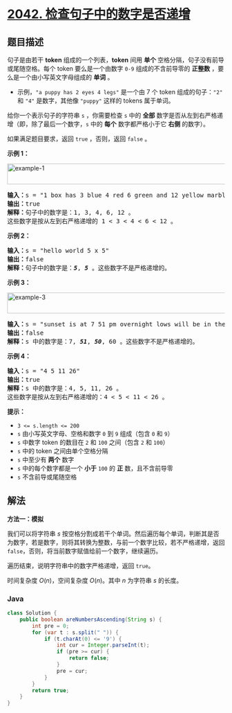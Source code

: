 # [2042. 检查句子中的数字是否递增](https://leetcode.cn/problems/check-if-numbers-are-ascending-in-a-sentence)

## 题目描述

<p>句子是由若干 <strong>token</strong> 组成的一个列表，<strong>token</strong> 间用 <strong>单个</strong> 空格分隔，句子没有前导或尾随空格。每个 token 要么是一个由数字 <code>0-9</code> 组成的不含前导零的 <strong>正整数</strong>&nbsp;，要么是一个由小写英文字母组成的 <strong>单词</strong> 。</p>

<ul>
	<li>示例，<code>"a puppy has 2 eyes 4 legs"</code> 是一个由 7 个 token 组成的句子：<code>"2"</code> 和 <code>"4"</code> 是数字，其他像&nbsp;<code>"puppy"</code> 这样的 tokens 属于单词。</li>
</ul>

<p>给你一个表示句子的字符串 <code>s</code> ，你需要检查 <code>s</code> 中的 <strong>全部</strong> 数字是否从左到右严格递增（即，除了最后一个数字，<code>s</code> 中的 <strong>每个</strong> 数字都严格小于它 <strong>右侧</strong> 的数字）。</p>

<p>如果满足题目要求，返回 <code>true</code>&nbsp;，否则，返回<em> </em><code>false</code> 。</p>

<p><strong>示例 1：</strong></p>

<p><img alt="example-1" src="https://gcore.jsdelivr.net/gh/doocs/leetcode@main/solution/2000-2099/2042.Check%20if%20Numbers%20Are%20Ascending%20in%20a%20Sentence/images/example1.png" style="width: 637px; height: 48px;" /></p>

<pre>
<strong>输入：</strong>s = "1 box has 3 blue 4 red 6 green and 12 yellow marbles"
<strong>输出：</strong>true
<strong>解释：</strong>句子中的数字是：1, 3, 4, 6, 12 。
这些数字是按从左到右严格递增的 1 &lt; 3 &lt; 4 &lt; 6 &lt; 12 。
</pre>

<p><strong>示例 2：</strong></p>

<pre>
<strong>输入：</strong>s = "hello world 5 x 5"
<strong>输出：</strong>false
<strong>解释：</strong>句子中的数字是：<em><strong>5</strong></em>, <strong><em>5</em></strong> 。这些数字不是严格递增的。
</pre>

<p><strong>示例 3：</strong></p>

<p><img alt="example-3" src="https://gcore.jsdelivr.net/gh/doocs/leetcode@main/solution/2000-2099/2042.Check%20if%20Numbers%20Are%20Ascending%20in%20a%20Sentence/images/example3.png" style="width: 794px; height: 48px;" /></p>

<pre>
<strong>输入：</strong>s = "sunset is at 7 51 pm overnight lows will be in the low 50 and 60 s"
<strong>输出：</strong>false
<strong>解释：</strong>s 中的数字是：7, <em><strong>51</strong></em>, <em><strong>50</strong></em>, 60 。这些数字不是严格递增的。
</pre>

<p><strong>示例 4：</strong></p>

<pre>
<strong>输入：</strong>s = "4 5 11 26"
<strong>输出：</strong>true
<strong>解释：</strong>s 中的数字是：4, 5, 11, 26 。
这些数字是按从左到右严格递增的：4 &lt; 5 &lt; 11 &lt; 26 。
</pre>

<p><strong>提示：</strong></p>

<ul>
	<li><code>3 &lt;= s.length &lt;= 200</code></li>
	<li><code>s</code> 由小写英文字母、空格和数字 <code>0</code> 到 <code>9</code> 组成（包含 <code>0</code> 和 <code>9</code>）</li>
	<li><code>s</code> 中数字 token 的数目在 <code>2</code> 和 <code>100</code> 之间（包含 <code>2</code> 和 <code>100</code>）</li>
	<li><code>s</code> 中的 token 之间由单个空格分隔</li>
	<li><code>s</code> 中至少有 <strong>两个</strong> 数字</li>
	<li><code>s</code> 中的每个数字都是一个 <strong>小于</strong> <code>100</code> 的 <strong>正</strong> 数，且不含前导零</li>
	<li><code>s</code> 不含前导或尾随空格</li>
</ul>

## 解法

**方法一：模拟**

我们可以将字符串 $s$ 按空格分割成若干个单词。然后遍历每个单词，判断其是否为数字，若是数字，则将其转换为整数，与前一个数字比较，若不严格递增，返回 `false`，否则，将当前数字赋值给前一个数字，继续遍历。

遍历结束，说明字符串中的数字严格递增，返回 `true`。

时间复杂度 $O(n)$，空间复杂度 $O(n)$。其中 $n$ 为字符串 $s$ 的长度。

### **Java**

```java
class Solution {
    public boolean areNumbersAscending(String s) {
        int pre = 0;
        for (var t : s.split(" ")) {
            if (t.charAt(0) <= '9') {
                int cur = Integer.parseInt(t);
                if (pre >= cur) {
                    return false;
                }
                pre = cur;
            }
        }
        return true;
    }
}
```
